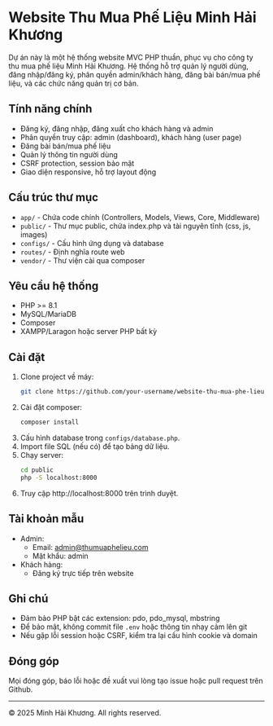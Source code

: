 # Website Thu Mua Phế Liệu Minh Hải Khương

Dự án này là một hệ thống website MVC PHP thuần, phục vụ cho công ty thu mua phế liệu Minh Hải Khương. Hệ thống hỗ trợ quản lý người dùng, đăng nhập/đăng ký, phân quyền admin/khách hàng, đăng bài bán/mua phế liệu, và các chức năng quản trị cơ bản.

## Tính năng chính

- Đăng ký, đăng nhập, đăng xuất cho khách hàng và admin
- Phân quyền truy cập: admin (dashboard), khách hàng (user page)
- Đăng bài bán/mua phế liệu
- Quản lý thông tin người dùng
- CSRF protection, session bảo mật
- Giao diện responsive, hỗ trợ layout động

## Cấu trúc thư mục

- `app/` - Chứa code chính (Controllers, Models, Views, Core, Middleware)
- `public/` - Thư mục public, chứa index.php và tài nguyên tĩnh (css, js, images)
- `configs/` - Cấu hình ứng dụng và database
- `routes/` - Định nghĩa route web
- `vendor/` - Thư viện cài qua composer

## Yêu cầu hệ thống

- PHP >= 8.1
- MySQL/MariaDB
- Composer
- XAMPP/Laragon hoặc server PHP bất kỳ

## Cài đặt

1. Clone project về máy:
   ```sh
   git clone https://github.com/your-username/website-thu-mua-phe-lieu.git
   ```
2. Cài đặt composer:
   ```sh
   composer install
   ```
3. Cấu hình database trong `configs/database.php`.
4. Import file SQL (nếu có) để tạo bảng dữ liệu.
5. Chạy server:
   ```sh
   cd public
   php -S localhost:8000
   ```
6. Truy cập http://localhost:8000 trên trình duyệt.

## Tài khoản mẫu

- Admin:
  - Email: admin@thumuaphelieu.com
  - Mật khẩu: admin
- Khách hàng:
  - Đăng ký trực tiếp trên website

## Ghi chú

- Đảm bảo PHP bật các extension: pdo, pdo_mysql, mbstring
- Để bảo mật, không commit file `.env` hoặc thông tin nhạy cảm lên git
- Nếu gặp lỗi session hoặc CSRF, kiểm tra lại cấu hình cookie và domain

## Đóng góp

Mọi đóng góp, báo lỗi hoặc đề xuất vui lòng tạo issue hoặc pull request trên Github.

---

© 2025 Minh Hải Khương. All rights reserved.
